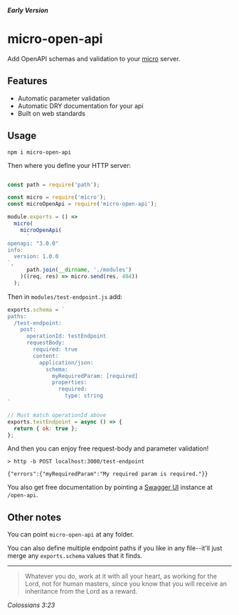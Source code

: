 ***Early Version***

# micro-open-api

Add OpenAPI schemas and validation to your [micro](https://github.com/zeit/micro) server.

## Features

 * Automatic parameter validation
 * Automatic DRY documentation for your api
 * Built on web standards

## Usage

```
npm i micro-open-api
```

Then where you define your HTTP server:

```js

const path = require('path');

const micro = require('micro');
const microOpenApi = require('micro-open-api');

module.exports = () =>
  micro(
    microOpenApi(
      `
openapi: "3.0.0"
info:
  version: 1.0.0
`,
      path.join(__dirname, './modules')
    )((req, res) => micro.send(res, 404))
  );
```

Then in `modules/test-endpoint.js` add:

```js
exports.schema = `
paths:
  /test-endpoint:
    post:
      operationId: testEndpoint
      requestBody:
        required: true
        content:
          application/json:
            schema:
              myRequiredParam: [required]
              properties:
                required:
                  type: string
`

// Must match operationId above
exports.testEndpoint = async () => {
  return { ok: true };
};
```

And then you can enjoy free request-body and parameter validation!

```
> http -b POST localhost:3000/test-endpoint

{"errors":{"myRequiredParam":"My required param is required."}}

```

You also get free documentation by pointing a [Swagger UI](https://swagger.io/tools/swagger-ui/) instance at `/open-api`.


## Other notes

You can point `micro-open-api` at any folder.

You can also define multiple endpoint paths if you like in any file--it'll just merge any `exports.schema` values that it finds.

---

> Whatever you do, work at it with all your heart, as working for the Lord, not for human masters, since you know that you will receive an inheritance from the Lord as a reward.

*Colossians 3:23*
